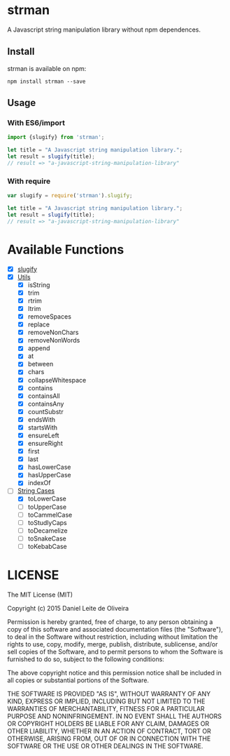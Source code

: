# strman
A Javascript string manipulation library without npm dependences.

## Install

strman is available on npm:
```
npm install strman --save
```

## Usage

### With ES6/import

```javascript
import {slugify} from 'strman';

let title = "A Javascript string manipulation library.";
let result = slugify(title);
// result => "a-javascript-string-manipulation-library"
```

### With require

```javascript
var slugify = require('strman').slugify;

let title = "A Javascript string manipulation library.";
let result = slugify(title);
// result => "a-javascript-string-manipulation-library"
```

# Available Functions

- [x] [slugify](https://github.com/dleitee/strman/blob/master/docs/slugify.md)
- [x] [Utils](https://github.com/dleitee/strman/blob/master/docs/utils.md)
  - [x] isString
  - [x] trim
  - [x] rtrim
  - [x] ltrim
  - [x] removeSpaces
  - [x] replace
  - [x] removeNonChars
  - [x] removeNonWords
  - [x] append
  - [x] at
  - [x] between
  - [x] chars
  - [x] collapseWhitespace
  - [x] contains
  - [x] containsAll
  - [x] containsAny
  - [x] countSubstr
  - [x] endsWith
  - [x] startsWith
  - [x] ensureLeft
  - [x] ensureRight
  - [x] first
  - [x] last
  - [x] hasLowerCase
  - [x] hasUpperCase
  - [x] indexOf
- [ ] [String Cases](https://github.com/dleitee/strman/blob/master/docs/cases.md)
  - [x] toLowerCase
  - [ ] toUpperCase
  - [ ] toCammelCase
  - [ ] toStudlyCaps
  - [ ] toDecamelize
  - [ ] toSnakeCase
  - [ ] toKebabCase

# LICENSE
The MIT License (MIT)

Copyright (c) 2015 Daniel Leite de Oliveira

Permission is hereby granted, free of charge, to any person obtaining a copy
of this software and associated documentation files (the "Software"), to deal
in the Software without restriction, including without limitation the rights
to use, copy, modify, merge, publish, distribute, sublicense, and/or sell
copies of the Software, and to permit persons to whom the Software is
furnished to do so, subject to the following conditions:

The above copyright notice and this permission notice shall be included in
all copies or substantial portions of the Software.

THE SOFTWARE IS PROVIDED "AS IS", WITHOUT WARRANTY OF ANY KIND, EXPRESS OR
IMPLIED, INCLUDING BUT NOT LIMITED TO THE WARRANTIES OF MERCHANTABILITY,
FITNESS FOR A PARTICULAR PURPOSE AND NONINFRINGEMENT. IN NO EVENT SHALL THE
AUTHORS OR COPYRIGHT HOLDERS BE LIABLE FOR ANY CLAIM, DAMAGES OR OTHER
LIABILITY, WHETHER IN AN ACTION OF CONTRACT, TORT OR OTHERWISE, ARISING FROM,
OUT OF OR IN CONNECTION WITH THE SOFTWARE OR THE USE OR OTHER DEALINGS IN
THE SOFTWARE.

